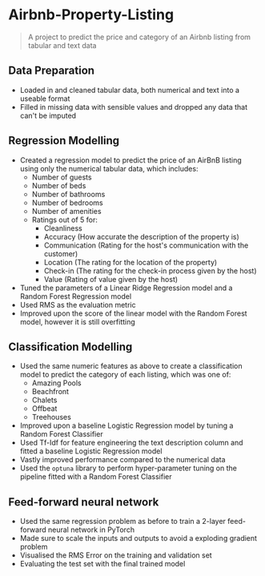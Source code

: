 # Airbnb-Property-Listing

> A project to predict the price and category of an Airbnb listing from tabular and text data

## Data Preparation

 - Loaded in and cleaned tabular data, both numerical and text into a useable format
 - Filled in missing data with sensible values and dropped any data that can't be imputed

## Regression Modelling

 - Created a regression model to predict the price of an AirBnB listing using only the numerical tabular data, which includes:
    - Number of guests
    - Number of beds
    - Number of bathrooms
    - Number of bedrooms
    - Number of amenities
    - Ratings out of 5 for:
        - Cleanliness
        - Accuracy (How accurate the description of the property is)
        - Communication (Rating for the host's communication with the customer)
        - Location (The rating for the location of the property)
        - Check-in (The rating for the check-in process given by the host)
        - Value (Rating of value given by the host)
- Tuned the parameters of a Linear Ridge Regression model and a Random Forest Regression model
- Used RMS as the evaluation metric
- Improved upon the score of the linear model with the Random Forest model, however it is still overfitting

## Classification Modelling

 - Used the same numeric features as above to create a classification model to predict the category of each listing, which was one of:
    - Amazing Pools
    - Beachfront
    - Chalets
    - Offbeat
    - Treehouses
 - Improved upon a baseline Logistic Regression model by tuning a Random Forest Classifier
 - Used Tf-Idf for feature engineering the text description column and fitted a baseline Logistic Regression model
 - Vastly improved performance compared to the numerical data
 - Used the `optuna` library to perform hyper-parameter tuning on the pipeline fitted with a Random Forest Classifier

 ## Feed-forward neural network

 - Used the same regression problem as before to train a 2-layer feed-forward neural network in PyTorch
 - Made sure to scale the inputs and outputs to avoid a exploding gradient problem
 - Visualised the RMS Error on the training and validation set
 - Evaluating the test set with the final trained model
